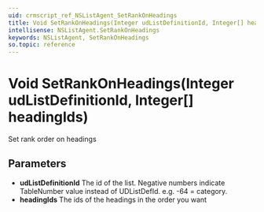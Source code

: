 ```yaml
---
uid: crmscript_ref_NSListAgent_SetRankOnHeadings
title: Void SetRankOnHeadings(Integer udListDefinitionId, Integer[] headingIds)
intellisense: NSListAgent.SetRankOnHeadings
keywords: NSListAgent, SetRankOnHeadings
so.topic: reference
---
```


# Void SetRankOnHeadings(Integer udListDefinitionId, Integer[] headingIds)

Set rank order on headings

## Parameters

* **udListDefinitionId** The id of the list. Negative numbers indicate TableNumber value instead of UDListDefId. e.g. -64 = category.
* **headingIds** The ids of the headings in the order you want
